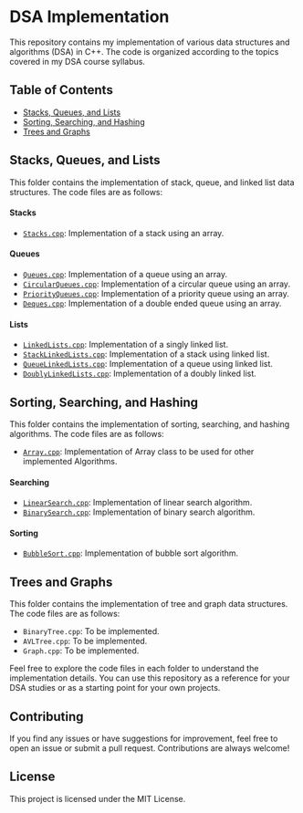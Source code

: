 # DSA Implementation

This repository contains my implementation of various data structures and algorithms (DSA) in C++. The code is organized according to the topics covered in my DSA course syllabus.

## Table of Contents

- [Stacks, Queues, and Lists](#stacks-queues-and-lists)
- [Sorting, Searching, and Hashing](#sorting-searching-and-hashing)
- [Trees and Graphs](#trees-and-graphs)

## Stacks, Queues, and Lists

This folder contains the implementation of stack, queue, and linked list data structures. The code files are as follows:

#### Stacks

- [`Stacks.cpp`](Stacks,%20Queues,%20and%20Lists/Stacks.cpp): Implementation of a stack using an array.

#### Queues

- [`Queues.cpp`](Stacks,%20Queues,%20and%20Lists/Queues.cpp): Implementation of a queue using an array.
- [`CircularQueues.cpp`](Stacks,%20Queues,%20and%20Lists/CircularQueues.cpp): Implementation of a circular queue using an array.
- [`PriorityQueues.cpp`](Stacks,%20Queues,%20and%20Lists/PriorityQueues.cpp): Implementation of a priority queue using an array.
- [`Deques.cpp`](Stacks,%20Queues,%20and%20Lists/Deques.cpp): Implementation of a double ended queue using an array.

#### Lists

- [`LinkedLists.cpp`](Stacks,%20Queues,%20and%20Lists/LinkedLists.cpp): Implementation of a singly linked list.
- [`StackLinkedLists.cpp`](Stacks,%20Queues,%20and%20Lists/StackLinkedLists.cpp): Implementation of a stack using linked list.
- [`QueueLinkedLists.cpp`](Stacks,%20Queues,%20and%20Lists/QueueLinkedLists.cpp): Implementation of a queue using linked list.
- [`DoublyLinkedLists.cpp`](Stacks,%20Queues,%20and%20Lists/DoublyLinkedLists.cpp): Implementation of a doubly linked list.

## Sorting, Searching, and Hashing

This folder contains the implementation of sorting, searching, and hashing algorithms. The code files are as follows:

- [`Array.cpp`](Sorting,%20Searching,%20and%20Hashing/Array.cpp): Implementation of Array class to be used for other implemented Algorithms.

#### Searching

- [`LinearSearch.cpp`](Sorting,%20Searching,%20and%20Hashing/LinearSearch.cpp): Implementation of linear search algorithm.
- [`BinarySearch.cpp`](Sorting,%20Searching,%20and%20Hashing/BinarySearch.cpp): Implementation of binary search algorithm.

#### Sorting

- [`BubbleSort.cpp`](Sorting,%20Searching,%20and%20Hashing/BubbleSort.cpp): Implementation of bubble sort algorithm.

## Trees and Graphs

This folder contains the implementation of tree and graph data structures. The code files are as follows:

- `BinaryTree.cpp`: To be implemented.
- `AVLTree.cpp`: To be implemented.
- `Graph.cpp`: To be implemented.

Feel free to explore the code files in each folder to understand the implementation details. You can use this repository as a reference for your DSA studies or as a starting point for your own projects.

## Contributing

If you find any issues or have suggestions for improvement, feel free to open an issue or submit a pull request. Contributions are always welcome!

## License

This project is licensed under the MIT License.
